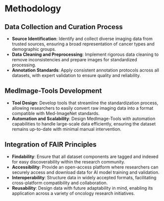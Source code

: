 # Methodology

## Data Collection and Curation Process

- **Source Identification**: Identify and collect diverse imaging data from
  trusted sources, ensuring a broad representation of cancer types and
  demographic groups.
- **Data Cleaning and Preprocessing**: Implement rigorous data cleaning to
  remove inconsistencies and prepare images for standardized processing.
- **Annotation Standards**: Apply consistent annotation protocols across all
  datasets, with expert validation to ensure quality and reliability.

## MedImage-Tools Development

- **Tool Design**: Develop tools that streamline the standardization process,
  allowing researchers to easily convert raw imaging data into a format
  compatible with Med-ImageNet standards.
- **Automation and Scalability**: Design MedImage-Tools with automation
  capabilities to handle large-scale data efficiently, ensuring the dataset
  remains up-to-date with minimal manual intervention.

## Integration of FAIR Principles

- **Findability**: Ensure that all dataset components are tagged and indexed
  for easy discoverability within the research community.
- **Accessibility**: Provide an open-access platform where researchers can
  securely access and download data for AI model training and validation.
- **Interoperability**: Structure data in widely accepted formats, facilitating
  cross-platform compatibility and collaboration.
- **Reusability**: Design data with future adaptability in mind, enabling its
  application across a variety of oncology research initiatives.
